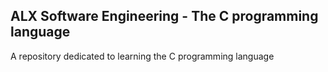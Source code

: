 ## ALX Software Engineering - The C programming language
A repository dedicated to learning the C programming language
